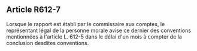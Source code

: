 Article R612-7
----
Lorsque le rapport est établi par le commissaire aux comptes, le représentant
légal de la personne morale avise ce dernier des conventions mentionnées à
l'article L. 612-5 dans le délai d'un mois à compter de la conclusion desdites
conventions.
